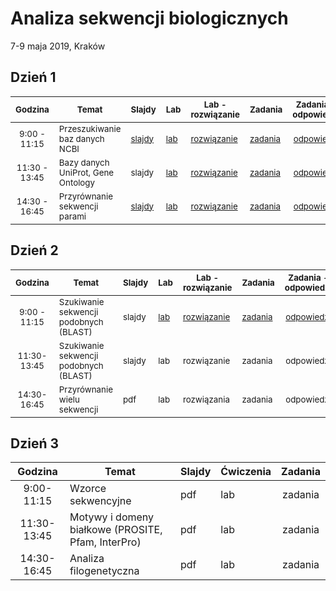 # Analiza sekwencji biologicznych
7-9 maja 2019, Kraków

## Dzień 1

| <sub>Godzina</sub> | <sub>Temat</sub> | <sub>Slajdy</sub> | <sub>Lab</sub> | <sub>Lab - rozwiązanie</sub> | <sub>Zadania</sub> | <sub>Zadania - odpowiedzi</sub> |
| :---: | --- | --- | --- | --- | --- | :---: |
| <sub>9:00 - 11:15</sub> | <sub>Przeszukiwanie baz danych NCBI</sub> | <sub>[slajdy](./day1/1-slides.md)</sub> | <sub>[lab](./day1/1-lab.md)</sub> | <sub>[rozwiązanie](./day1/1-lab.odpowiedzi.md)</sub> | <sub>[zadania](./day1/1-zadania.md)</sub> | <sub>[odpowiedzi](./day1/1-zadania.odpowiedzi.md)</sub> |
| <sub>11:30 - 13:45</sub> | <sub>Bazy danych UniProt, Gene Ontology</sub> | <sub>slajdy</sub> | <sub>[lab](./day1/2-lab.md)</sub> | <sub>[rozwiązanie](./day1/2-lab.odpowiedzi.md)</sub> | <sub>[zadania](./day1/2-zadania.md)</sub> | <sub>[odpowiedzi](./day1/2-zadania.odpowiedzi.md)</sub> |
| <sub>14:30 - 16:45</sub> | <sub>Przyrównanie sekwencji parami</sub> | <sub>[slajdy](./day1/3-slides.pdf)</sub> | <sub>[lab](./day1/3-lab.md)</sub> | <sub>[rozwiązanie](./day1/3-lab.odpowiedzi.md)</sub> | <sub>[zadania](./day1/3-zadania.md)</sub> | <sub>[odpowiedzi](./day1/2-zadania.odpowiedzi.md)</sub> |


## Dzień 2

| <sub>Godzina</sub> | <sub>Temat</sub> | <sub>Slajdy</sub> | <sub>Lab</sub> | <sub>Lab - rozwiązanie</sub> | <sub>Zadania</sub> | <sub>Zadania - odpowiedzi</sub> |
| :---: | --- | --- | --- | --- | --- | :---: |
| <sub>9:00 - 11:15</sub> | <sub>Szukiwanie sekwencji podobnych (BLAST)</sub> | <sub>slajdy</sub> | <sub>[lab](./day2/1-lab.md)</sub> | <sub>[rozwiązanie](./day2/1-lab.odpowiedzi.md)</sub> | <sub>[zadania](./day2/1-zadania.md)</sub> | <sub>[odpowiedzi](./day2/1-zadania.odpowiedzi.md)</sub> |
| <sub>11:30-13:45</sub> | <sub>Szukiwanie sekwencji podobnych (BLAST)</sub> | <sub>slajdy</sub> | <sub>lab</sub> | <sub>rozwiązanie</sub> | <sub>zadania</sub> | <sub>odpowiedzi</sub> |
| <sub>14:30-16:45</sub> | <sub>Przyrównanie wielu sekwencji</sub> | <sub>pdf</sub> | <sub>lab</sub> | <sub>rozwiązania</sub> | <sub>zadania</sub> | <sub>odpowiedzi</sub> |

## Dzień 3

| Godzina | Temat | Slajdy | Ćwiczenia | Zadania |
| :---: | ----- | --- | --- | :---: |
| 9:00-11:15 | Wzorce sekwencyjne | pdf | lab | zadania |
| 11:30-13:45 | Motywy i domeny białkowe (PROSITE, Pfam, InterPro) | pdf | lab | zadania |
| 14:30-16:45 | Analiza filogenetyczna | pdf | lab | zadania |